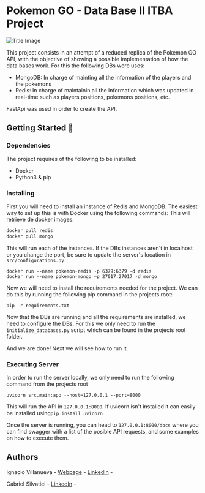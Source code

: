 # Pokemon GO - Data Base II ITBA Project

![Title Image](https://lh3.googleusercontent.com/3TSaKxXGo2wT0lu0AyNUBnkk6wkCC2AzOhJyy3JXIPm-AmZ1k9DSAroWeBUyePswCZSs5lVp3mPF7HzUpY9VPlyOV5eddITONINr3WSqLNLm=e365-w600)

This project consists in an attempt of a reduced replica of the Pokemon GO API, with the objective of showing a possible implementation of how the data bases work. For this the following DBs were uses:
* MongoDB: In charge of mainting all the information of the players and the pokemons
* Redis: In charge of maintainin all the information which was updated in real-time such as players positions, pokemons positions, etc.

FastApi was used in order to create the API.

## Getting Started 🚀

### Dependencies
The project requires of the following to be installed:
* Docker
* Python3 & pip 

### Installing
First you will need to install an instance of Redis and MongoDB. The easiest way to set up this is with Docker using the following commands:
This will retrieve de docker images.
```bash
docker pull redis
docker pull mongo
```
This will run each of the instances. If the DBs instances aren't in localhost or you change the port, be sure to update the server's location in ```src/configurations.py```
```
docker run --name pokemon-redis -p 6379:6379 -d redis
docker run --name pokemon-mongo –p 27017:27017 -d mongo 
```
Now we will need to install the requirements needed for the project. We can do this by running the following pip command in the projects root:
```
pip -r requirements.txt
```

Now that the DBs are running and all the requirements are installed, we need to configure the DBs. For this we only need to run the ```initialize_databases.py``` script which can be found in the projects root folder.

And we are done! Next we will see how to run it.
### Executing Server
In order to run the server locally, we only need to run the following command from the projects root
```
uvicorn src.main:app --host=127.0.0.1 --port=8000
```
This will run the API in ```127.0.0.1:8000```. If uvicorn isn't installed it can easily be installed using```pip install uvicorn```

Once the server is running, you can head to ```127.0.0.1:8000/docs``` where you can find swagger with a list of the posible API requests, and some examples on how to execute them.

## Authors

Ignacio Villanueva - [Webpage](https://ignacio.villanueva.it/) - [LinkedIn](https://www.linkedin.com/in/ignacio-villanueva-256541176) -

Gabriel Silvatici - [LinkedIn](https://www.linkedin.com/in/gabriel-silvatici-dayan-233b87b3/) -
